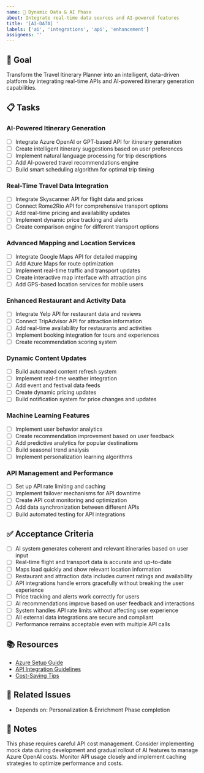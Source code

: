 ```yaml
---
name: 🤖 Dynamic Data & AI Phase
about: Integrate real-time data sources and AI-powered features
title: '[AI-DATA] '
labels: ['ai', 'integrations', 'api', 'enhancement']
assignees: ''
---
```


## 🎯 Goal
Transform the Travel Itinerary Planner into an intelligent, data-driven platform by integrating real-time APIs and AI-powered itinerary generation capabilities.

## 📋 Tasks

### AI-Powered Itinerary Generation
- [ ] Integrate Azure OpenAI or GPT-based API for itinerary generation
- [ ] Create intelligent itinerary suggestions based on user preferences
- [ ] Implement natural language processing for trip descriptions
- [ ] Add AI-powered travel recommendations engine
- [ ] Build smart scheduling algorithm for optimal trip timing

### Real-Time Travel Data Integration
- [ ] Integrate Skyscanner API for flight data and prices
- [ ] Connect Rome2Rio API for comprehensive transport options
- [ ] Add real-time pricing and availability updates
- [ ] Implement dynamic price tracking and alerts
- [ ] Create comparison engine for different transport options

### Advanced Mapping and Location Services
- [ ] Integrate Google Maps API for detailed mapping
- [ ] Add Azure Maps for route optimization
- [ ] Implement real-time traffic and transport updates
- [ ] Create interactive map interface with attraction pins
- [ ] Add GPS-based location services for mobile users

### Enhanced Restaurant and Activity Data
- [ ] Integrate Yelp API for restaurant data and reviews
- [ ] Connect TripAdvisor API for attraction information
- [ ] Add real-time availability for restaurants and activities
- [ ] Implement booking integration for tours and experiences
- [ ] Create recommendation scoring system

### Dynamic Content Updates
- [ ] Build automated content refresh system
- [ ] Implement real-time weather integration
- [ ] Add event and festival data feeds
- [ ] Create dynamic pricing updates
- [ ] Build notification system for price changes and updates

### Machine Learning Features
- [ ] Implement user behavior analytics
- [ ] Create recommendation improvement based on user feedback
- [ ] Add predictive analytics for popular destinations
- [ ] Build seasonal trend analysis
- [ ] Implement personalization learning algorithms

### API Management and Performance
- [ ] Set up API rate limiting and caching
- [ ] Implement failover mechanisms for API downtime
- [ ] Create API cost monitoring and optimization
- [ ] Add data synchronization between different APIs
- [ ] Build automated testing for API integrations

## ✅ Acceptance Criteria

- [ ] AI system generates coherent and relevant itineraries based on user input
- [ ] Real-time flight and transport data is accurate and up-to-date
- [ ] Maps load quickly and show relevant location information
- [ ] Restaurant and attraction data includes current ratings and availability
- [ ] API integrations handle errors gracefully without breaking the user experience
- [ ] Price tracking and alerts work correctly for users
- [ ] AI recommendations improve based on user feedback and interactions
- [ ] System handles API rate limits without affecting user experience
- [ ] All external data integrations are secure and compliant
- [ ] Performance remains acceptable even with multiple API calls

## 📚 Resources
- [Azure Setup Guide](../travel_itinerary_planner_summary.md#azure-setup-for-minimal-cost)
- [API Integration Guidelines](../travel_itinerary_planner_summary.md#tech-stack-suggestions)
- [Cost-Saving Tips](../travel_itinerary_planner_summary.md#cost-saving-tips)

## 🔗 Related Issues
<!-- Link any related issues here -->
- Depends on: Personalization & Enrichment Phase completion

## 📝 Notes
This phase requires careful API cost management. Consider implementing mock data during development and gradual rollout of AI features to manage Azure OpenAI costs. Monitor API usage closely and implement caching strategies to optimize performance and costs.